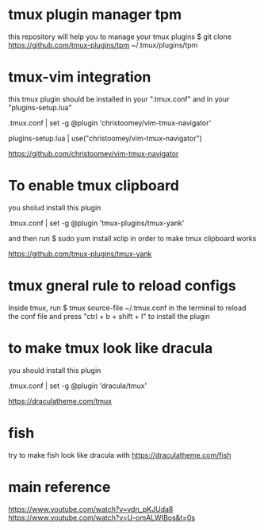 # tmux plugin manager tpm
this repository will help you to manage your tmux plugins
$ git clone https://github.com/tmux-plugins/tpm ~/.tmux/plugins/tpm

# tmux-vim integration
this tmux plugin should be installed in your ".tmux.conf" and in your "plugins-setup.lua"

.tmux.conf | set -g @plugin 'christoomey/vim-tmux-navigator'

plugins-setup.lua | use("christoomey/vim-tmux-navigator")

https://github.com/christoomey/vim-tmux-navigator

# To enable tmux clipboard
you sholud install this plugin

.tmux.conf | set -g @plugin 'tmux-plugins/tmux-yank'

and then run 
$ sudo yum install xclip
in order to make tmux clipboard works

https://github.com/tmux-plugins/tmux-yank

# tmux gneral rule to reload configs
Inside tmux, run 
$ tmux source-file ~/.tmux.conf
in the terminal to reload the conf file and press "ctrl + b + shift + I" to install the plugin

# to make tmux look like dracula
you should install this plugin

.tmux.conf | set -g @plugin 'dracula/tmux'

https://draculatheme.com/tmux

# fish
try to make fish look like dracula with
https://draculatheme.com/fish

# main reference
https://www.youtube.com/watch?v=vdn_pKJUda8
https://www.youtube.com/watch?v=U-omALWIBos&t=0s
